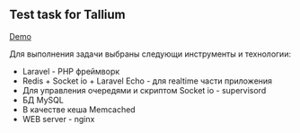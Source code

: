 
## Test task for Tallium

[Demo](http://tallium.indeep.online)

Для выполнения задачи выбраны следующи инструменты и технологии:
- Laravel - PHP фреймворк
- Redis + Socket io + Laravel Echo  - для realtime части приложения 
- Для управления очередями и скриптом Socket io - supervisord
- БД MySQL
- В качестве кеша Memcached
- WEB server - nginx

